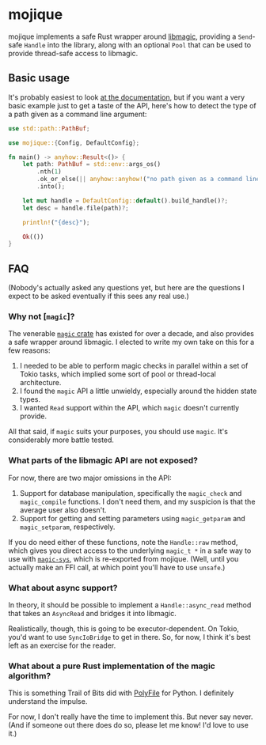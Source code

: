 # mojique

mojique implements a safe Rust wrapper around [libmagic][libmagic], providing a
`Send`-safe `Handle` into the library, along with an optional `Pool` that can
be used to provide thread-safe access to libmagic.

## Basic usage

It's probably easiest to look [at the documentation][docs], but if you want a
very basic example just to get a taste of the API, here's how to detect the
type of a path given as a command line argument:

```rust
use std::path::PathBuf;

use mojique::{Config, DefaultConfig};

fn main() -> anyhow::Result<()> {
    let path: PathBuf = std::env::args_os()
        .nth(1)
        .ok_or_else(|| anyhow::anyhow!("no path given as a command line argument"))?
        .into();

    let mut handle = DefaultConfig::default().build_handle()?;
    let desc = handle.file(path)?;

    println!("{desc}");

    Ok(())
}
```

## FAQ

(Nobody's actually asked any questions yet, but here are the questions I expect
to be asked eventually if this sees any real use.)

### Why not [`magic`]?

The venerable [`magic` crate][magic] has existed for over a decade, and also
provides a safe wrapper around libmagic. I elected to write my own take on this
for a few reasons:

1. I needed to be able to perform magic checks in parallel within a set of
   Tokio tasks, which implied some sort of pool or thread-local architecture.
2. I found the `magic` API a little unwieldy, especially around the hidden
   state types.
3. I wanted `Read` support within the API, which `magic` doesn't currently
   provide.

All that said, if `magic` suits your purposes, you should use `magic`. It's
considerably more battle tested.

### What parts of the libmagic API are not exposed?

For now, there are two major omissions in the API:

1. Support for database manipulation, specifically the `magic_check` and
   `magic_compile` functions. I don't need them, and my suspicion is that the
   average user also doesn't.
2. Support for getting and setting parameters using `magic_getparam` and
   `magic_setparam`, respectively.

If you do need either of these functions, note the `Handle::raw` method, which
gives you direct access to the underlying `magic_t *` in a safe way to use with
[`magic-sys`][magic-sys], which is re-exported from mojique. (Well, until you
actually make an FFI call, at which point you'll have to use `unsafe`.)

### What about async support?

In theory, it should be possible to implement a `Handle::async_read` method
that takes an `AsyncRead` and bridges it into libmagic.

Realistically, though, this is going to be executor-dependent. On Tokio, you'd
want to use `SyncIoBridge` to get in there. So, for now, I think it's best left
as an exercise for the reader.

### What about a pure Rust implementation of the magic algorithm?

This is something Trail of Bits did with [PolyFile][polyfile] for Python. I
definitely understand the impulse.

For now, I don't really have the time to implement this. But never say never.
(And if someone out there does do so, please let me know! I'd love to use it.)

[docs]: https://docs.rs/mojique
[libmagic]: https://www.darwinsys.com/file/
[magic]: https://crates.io/crates/magic
[magic-sys]: https://crates.io/crates/magic-sys
[polyfile]: https://github.com/trailofbits/polyfile
